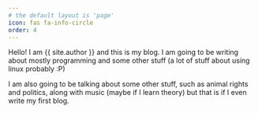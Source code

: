 ```yaml
---
# the default layout is 'page'
icon: fas fa-info-circle
order: 4
---
```


Hello! I am {{ site.author }} and this is my blog.
I am going to be writing about mostly programming and some other stuff
(a lot of stuff about using linux probably :P)

I am also going to be talking about some other stuff,
such as animal rights and politics,
along with music (maybe if I learn theory)
but that is if I even write my first blog.
